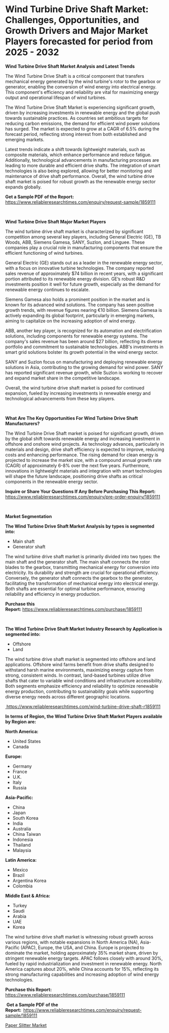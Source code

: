 <p><h1>Wind Turbine Drive Shaft Market: Challenges, Opportunities, and Growth Drivers and Major Market Players forecasted for period from 2025 - 2032</h1></p><p><strong>Wind Turbine Drive Shaft Market Analysis and Latest Trends</strong></p>
<p><p>The Wind Turbine Drive Shaft is a critical component that transfers mechanical energy generated by the wind turbine's rotor to the gearbox or generator, enabling the conversion of wind energy into electrical energy. This component's efficiency and reliability are vital for maximizing energy output and operational lifespan of wind turbines.</p><p>The Wind Turbine Drive Shaft Market is experiencing significant growth, driven by increasing investments in renewable energy and the global push towards sustainable practices. As countries set ambitious targets for reducing carbon emissions, the demand for efficient wind power solutions has surged. The market is expected to grow at a CAGR of 6.5% during the forecast period, reflecting strong interest from both established and emerging markets.</p><p>Latest trends indicate a shift towards lightweight materials, such as composite materials, which enhance performance and reduce fatigue. Additionally, technological advancements in manufacturing processes are leading to more durable and efficient drive shafts. The integration of smart technologies is also being explored, allowing for better monitoring and maintenance of drive shaft performance. Overall, the wind turbine drive shaft market is poised for robust growth as the renewable energy sector expands globally.</p></p>
<p><strong>Get a Sample PDF of the Report:&nbsp;</strong> <a href="https://www.reliableresearchtimes.com/enquiry/request-sample/1859111?utm_campaign=2277&utm_medium=2&utm_source=Github&utm_content=ia&utm_term=16022025&utm_id=wind-turbine-drive-shaft">https://www.reliableresearchtimes.com/enquiry/request-sample/1859111</a></p>
<p>&nbsp;</p>
<p><strong>Wind Turbine Drive Shaft Major Market Players</strong></p>
<p><p>The wind turbine drive shaft market is characterized by significant competition among several key players, including General Electric (GE), TB Woods, ABB, Siemens Gamesa, SANY, Suzlon, and Linguee. These companies play a crucial role in manufacturing components that ensure the efficient functioning of wind turbines.</p><p>General Electric (GE) stands out as a leader in the renewable energy sector, with a focus on innovative turbine technologies. The company reported sales revenue of approximately $74 billion in recent years, with a significant portion attributed to its renewable energy division. GE’s robust R&D investments position it well for future growth, especially as the demand for renewable energy continues to escalate.</p><p>Siemens Gamesa also holds a prominent position in the market and is known for its advanced wind solutions. The company has seen positive growth trends, with revenue figures nearing €10 billion. Siemens Gamesa is actively expanding its global footprint, particularly in emerging markets, aiming to capitalize on the increasing adoption of wind energy.</p><p>ABB, another key player, is recognized for its automation and electrification solutions, including components for renewable energy systems. The company's sales revenue has been around $27 billion, reflecting its diverse portfolio and commitment to sustainable technologies. ABB's investments in smart grid solutions bolster its growth potential in the wind energy sector.</p><p>SANY and Suzlon focus on manufacturing and deploying renewable energy solutions in Asia, contributing to the growing demand for wind power. SANY has reported significant revenue growth, while Suzlon is working to recover and expand market share in the competitive landscape.</p><p>Overall, the wind turbine drive shaft market is poised for continued expansion, fueled by increasing investments in renewable energy and technological advancements from these key players.</p></p>
<p>&nbsp;</p>
<p><strong>What Are The Key Opportunities For Wind Turbine Drive Shaft Manufacturers?</strong></p>
<p><p>The Wind Turbine Drive Shaft market is poised for significant growth, driven by the global shift towards renewable energy and increasing investment in offshore and onshore wind projects. As technology advances, particularly in materials and design, drive shaft efficiency is expected to improve, reducing costs and enhancing performance. The rising demand for clean energy is projected to increase the market size, with a compound annual growth rate (CAGR) of approximately 6-8% over the next five years. Furthermore, innovations in lightweight materials and integration with smart technologies will shape the future landscape, positioning drive shafts as critical components in the renewable energy sector.</p></p>
<p><strong>Inquire or Share Your Questions If Any Before Purchasing This Report:</strong> <a href="https://www.reliableresearchtimes.com/enquiry/pre-order-enquiry/1859111?utm_campaign=2277&utm_medium=2&utm_source=Github&utm_content=ia&utm_term=16022025&utm_id=wind-turbine-drive-shaft">https://www.reliableresearchtimes.com/enquiry/pre-order-enquiry/1859111</a></p>
<p>&nbsp;</p>
<p><strong>Market Segmentation</strong></p>
<p><strong>The Wind Turbine Drive Shaft Market Analysis by types is segmented into:</strong></p>
<p><ul><li>Main shaft</li><li>Generator shaft</li></ul></p>
<p><p>The wind turbine drive shaft market is primarily divided into two types: the main shaft and the generator shaft. The main shaft connects the rotor blades to the gearbox, transmitting mechanical energy for conversion into electricity. Its durability and strength are crucial for operational efficiency. Conversely, the generator shaft connects the gearbox to the generator, facilitating the transformation of mechanical energy into electrical energy. Both shafts are essential for optimal turbine performance, ensuring reliability and efficiency in energy production.</p></p>
<p><strong>Purchase this Report:&nbsp;</strong><a href="https://www.reliableresearchtimes.com/purchase/1859111?utm_campaign=2277&utm_medium=2&utm_source=Github&utm_content=ia&utm_term=16022025&utm_id=wind-turbine-drive-shaft">https://www.reliableresearchtimes.com/purchase/1859111</a></p>
<p>&nbsp;</p>
<p><strong>The Wind Turbine Drive Shaft Market Industry Research by Application is segmented into:</strong></p>
<p><ul><li>Offshore</li><li>Land</li></ul></p>
<p><p>The wind turbine drive shaft market is segmented into offshore and land applications. Offshore wind farms benefit from drive shafts designed to withstand harsh marine environments, maximizing energy capture from strong, consistent winds. In contrast, land-based turbines utilize drive shafts that cater to variable wind conditions and infrastructure accessibility. Both segments emphasize efficiency and reliability to optimize renewable energy production, contributing to sustainability goals while supporting diverse energy needs across different geographic locations.</p></p>
<p><a href="https://www.reliableresearchtimes.com/wind-turbine-drive-shaft-r1859111?utm_campaign=2277&utm_medium=2&utm_source=Github&utm_content=ia&utm_term=16022025&utm_id=wind-turbine-drive-shaft">&nbsp;https://www.reliableresearchtimes.com/wind-turbine-drive-shaft-r1859111</a></p>
<p><strong>In terms of Region, the Wind Turbine Drive Shaft Market Players available by Region are:</strong></p>
<p>
    <p> <strong> North America: </strong>
        <ul>
            <li>United States</li>
            <li>Canada</li>
        </ul>
        </p> 
    <p> <strong> Europe: </strong>
        <ul>
            <li>Germany</li>
            <li>France</li>
            <li>U.K.</li>
            <li>Italy</li>
            <li>Russia</li>
        </ul>
        </p> 
    <p> <strong> Asia-Pacific: </strong>
        <ul>
            <li>China</li>
            <li>Japan</li>
            <li>South Korea</li>
            <li>India</li>
            <li>Australia</li>
            <li>China Taiwan</li>
            <li>Indonesia</li>
            <li>Thailand</li>
            <li>Malaysia</li>
        </ul>
        </p> 
    <p> <strong> Latin America: </strong>
        <ul>
            <li>Mexico</li>
            <li>Brazil</li>
            <li>Argentina Korea</li>
            <li>Colombia</li>
        </ul>
        </p> 
    <p> <strong> Middle East & Africa: </strong>
        <ul>
            <li>Turkey</li>
            <li>Saudi</li>
            <li>Arabia</li>
            <li>UAE</li>
            <li>Korea</li>
        </ul>
    </p>
    </p>
<p><p>The wind turbine drive shaft market is witnessing robust growth across various regions, with notable expansions in North America (NA), Asia-Pacific (APAC), Europe, the USA, and China. Europe is projected to dominate the market, holding approximately 35% market share, driven by stringent renewable energy targets. APAC follows closely with around 30%, fueled by rapid industrialization and investment in renewable energy. North America captures about 20%, while China accounts for 15%, reflecting its strong manufacturing capabilities and increasing adoption of wind energy technologies.</p></p>
<p><strong>Purchase this Report: </strong><a href="https://www.reliableresearchtimes.com/purchase/1859111?utm_campaign=2277&utm_medium=2&utm_source=Github&utm_content=ia&utm_term=16022025&utm_id=wind-turbine-drive-shaft">https://www.reliableresearchtimes.com/purchase/1859111</a></p>
<p>&nbsp;<strong>Get a Sample PDF of the Report:&nbsp;&nbsp;</strong><a href="https://www.reliableresearchtimes.com/enquiry/request-sample/1859111?utm_campaign=2277&utm_medium=2&utm_source=Github&utm_content=ia&utm_term=16022025&utm_id=wind-turbine-drive-shaft">https://www.reliableresearchtimes.com/enquiry/request-sample/1859111</a></p>
<p><strong></strong></p>
<p><p><a href="https://github.com/stephaniwo144/Market-Research-Report-List-1/blob/main/paper-slitter-market.md?utm_campaign=2277&utm_medium=2&utm_source=Github&utm_content=ia&utm_term=16022025&utm_id=wind-turbine-drive-shaft">Paper Slitter Market</a></p></p>